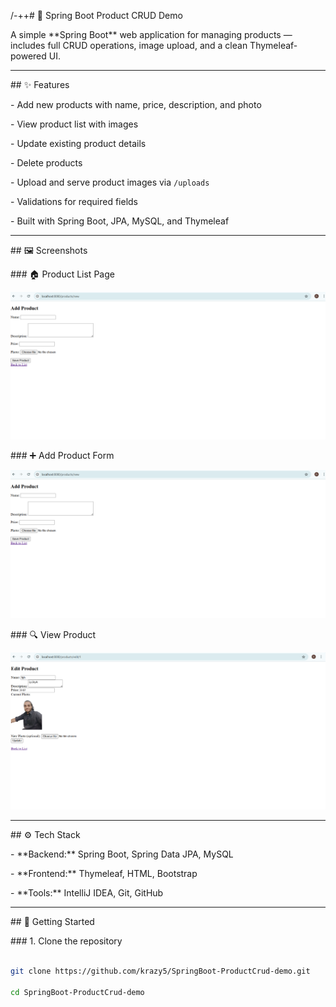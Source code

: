 /-++\# 🛒 Spring Boot Product CRUD Demo



A simple \*\*Spring Boot\*\* web application for managing products — includes full CRUD operations, image upload, and a clean Thymeleaf-powered UI.



---



\## ✨ Features



\- Add new products with name, price, description, and photo

\- View product list with images

\- Update existing product details

\- Delete products

\- Upload and serve product images via `/uploads`

\- Validations for required fields

\- Built with Spring Boot, JPA, MySQL, and Thymeleaf



---



\## 🖼️ Screenshots



\### 🏠 Product List Page

![Product List](screenshots/add.png)



\### ➕ Add Product Form

![Add Form](screenshots/add.png)



\### 🔍 View Product

![View Product](screenshots/edit.png)



---



\## ⚙️ Tech Stack



\- \*\*Backend:\*\* Spring Boot, Spring Data JPA, MySQL

\- \*\*Frontend:\*\* Thymeleaf, HTML, Bootstrap

\- \*\*Tools:\*\* IntelliJ IDEA, Git, GitHub



---



\## 🚀 Getting Started



\### 1. Clone the repository

```bash

git clone https://github.com/krazy5/SpringBoot-ProductCrud-demo.git

cd SpringBoot-ProductCrud-demo



